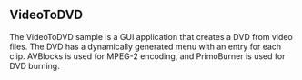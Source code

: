 ## VideoToDVD

The VideoToDVD sample is a GUI application that creates a DVD from video files. The DVD has a dynamically generated menu with an entry for each clip. AVBlocks is used for MPEG-2 encoding, and PrimoBurner is used for DVD burning.   
